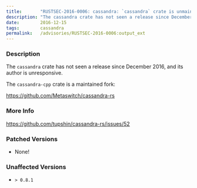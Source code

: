 ```yaml
---
title:       "RUSTSEC-2016-0006: cassandra: `cassandra` crate is unmaintained; use `cassandra-cpp` instead"
description: "The cassandra crate has not seen a release since December 2016, and its author is unresponsive. The cassandracpp crate is a maintained fork httpsgithub.comMetaswitchcassandrars"
date:        2016-12-15
tags:        cassandra
permalink:   /advisories/RUSTSEC-2016-0006:output_ext
---
```


### Description

The `cassandra` crate has not seen a release since December 2016, and its author
is unresponsive.

The `cassandra-cpp` crate is a maintained fork:

https://github.com/Metaswitch/cassandra-rs

### More Info

<https://github.com/tupshin/cassandra-rs/issues/52>

### Patched Versions

- None!


### Unaffected Versions

- `> 0.8.1`
